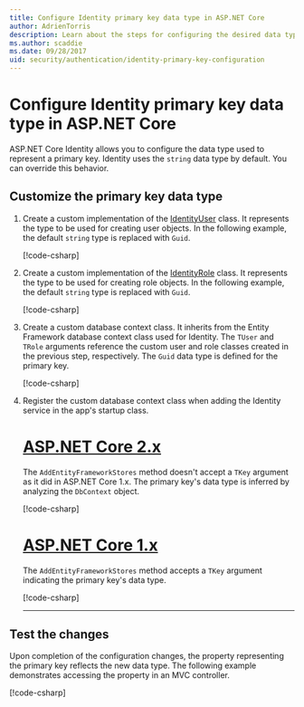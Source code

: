 ```yaml
---
title: Configure Identity primary key data type in ASP.NET Core
author: AdrienTorris
description: Learn about the steps for configuring the desired data type used for the ASP.NET Core Identity primary key.
ms.author: scaddie
ms.date: 09/28/2017
uid: security/authentication/identity-primary-key-configuration
---
```

# Configure Identity primary key data type in ASP.NET Core

ASP.NET Core Identity allows you to configure the data type used to represent a primary key. Identity uses the `string` data type by default. You can override this behavior.

## Customize the primary key data type

1. Create a custom implementation of the [IdentityUser](/dotnet/api/microsoft.aspnetcore.identity.entityframeworkcore.identityuser-1) class. It represents the type to be used for creating user objects. In the following example, the default `string` type is replaced with `Guid`.

    [!code-csharp[](identity/sample/src/ASPNET-IdentityDemo-PrimaryKeysConfig/Models/ApplicationUser.cs?highlight=4&range=7-13)]

2. Create a custom implementation of the [IdentityRole](/dotnet/api/microsoft.aspnetcore.identity.entityframeworkcore.identityrole-1) class. It represents the type to be used for creating role objects. In the following example, the default `string` type is replaced with `Guid`.

    [!code-csharp[](identity/sample/src/ASPNET-IdentityDemo-PrimaryKeysConfig/Models/ApplicationRole.cs?highlight=3&range=7-12)]

3. Create a custom database context class. It inherits from the Entity Framework database context class used for Identity. The `TUser` and `TRole` arguments reference the custom user and role classes created in the previous step, respectively. The `Guid` data type is defined for the primary key.

    [!code-csharp[](identity/sample/src/ASPNET-IdentityDemo-PrimaryKeysConfig/Data/ApplicationDbContext.cs?highlight=3&range=9-26)]

4. Register the custom database context class when adding the Identity service in the app's startup class.

   # [ASP.NET Core 2.x](#tab/aspnetcore2x/)

   The `AddEntityFrameworkStores` method doesn't accept a `TKey` argument as it did in ASP.NET Core 1.x. The primary key's data type is inferred by analyzing the `DbContext` object.

   [!code-csharp[](identity/sample/src/ASPNETv2-IdentityDemo-PrimaryKeysConfig/Startup.cs?highlight=6-8&range=25-37)]

   # [ASP.NET Core 1.x](#tab/aspnetcore1x/)

   The `AddEntityFrameworkStores` method accepts a `TKey` argument indicating the primary key's data type.

   [!code-csharp[](identity/sample/src/ASPNET-IdentityDemo-PrimaryKeysConfig/Startup.cs?highlight=9-11&range=39-55)]

   ---

## Test the changes

Upon completion of the configuration changes, the property representing the primary key reflects the new data type. The following example demonstrates accessing the property in an MVC controller.

[!code-csharp[](identity/sample/src/ASPNET-IdentityDemo-PrimaryKeysConfig/Controllers/AccountController.cs?name=snippet_GetCurrentUserId&highlight=6)]
